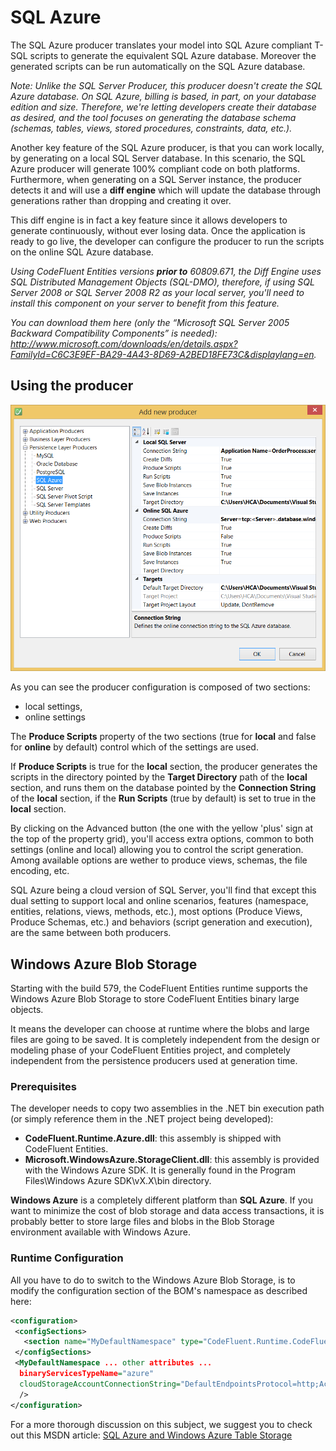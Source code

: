 # SQL Azure

The SQL Azure producer translates your model into SQL Azure compliant T-SQL scripts to generate the equivalent SQL Azure database. Moreover the generated scripts can be run automatically on the SQL Azure database.

*Note: Unlike the SQL Server Producer, this producer doesn't create the SQL Azure database. On SQL Azure, billing is based, in part, on your database edition and size. Therefore, we're letting developers create their database as desired, and the tool focuses on generating the database schema (schemas, tables, views, stored procedures, constraints, data, etc.).*

Another key feature of the SQL Azure producer, is that you can work locally, by generating on a local SQL Server database. In this scenario, the SQL Azure producer will generate 100% compliant code on both platforms. Furthermore, when generating on a SQL Server instance, the producer detects it and will use a **diff engine** which will update the database through generations rather than dropping and creating it over.

This diff engine is in fact a key feature since it allows developers to generate continuously, without ever losing data. Once the application is ready to go live, the developer can configure the producer to run the scripts on the online SQL Azure database.

*Using CodeFluent Entities versions **prior to** 60809.671, the Diff Engine uses SQL Distributed Management Objects (SQL-DMO), therefore, if using SQL Server 2008 or SQL Server 2008 R2 as your local server, you'll need to install this component on your server to benefit from this feature.*

*You can download them here (only the “Microsoft SQL Server 2005 Backward Compatibility Components” is needed): http://www.microsoft.com/downloads/en/details.aspx?FamilyId=C6C3E9EF-BA29-4A43-8D69-A2BED18FE73C&displaylang=en.*

## Using the producer

![](img/sql-azure-01.png)

As you can see the producer configuration is composed of two sections:

* local settings,
* online settings

The **Produce Scripts** property of the two sections (true for **local** and false for **online** by default) control which of the settings are used.

If **Produce Scripts** is true for the **local** section, the producer generates the scripts in the directory pointed by the **Target Directory** path of the **local** section, and runs them on the database pointed by the **Connection String** of the **local** section, if the **Run Scripts** (true by default) is set to true in the **local** section.

By clicking on the Advanced button (the one with the yellow 'plus' sign at the top of the property grid), you'll access extra options, common to both settings (online and local) allowing you to control the script generation. Among available options are wether to produce views, schemas, the file encoding, etc.

SQL Azure being a cloud version of SQL Server, you'll find that except this dual setting to support local and online scenarios, features (namespace, entities, relations, views, methods, etc.), most options (Produce Views, Produce Schemas, etc.) and behaviors (script generation and execution), are the same between both producers.

## Windows Azure Blob Storage

Starting with the build 579, the CodeFluent Entities runtime supports the Windows Azure Blob Storage to store CodeFluent Entities binary large objects. 

It means the developer can choose at runtime where the blobs and large files are going to be saved. It is completely independent from the design or modeling phase of your CodeFluent Entities project, and completely independent from the persistence producers used at generation time.

### Prerequisites

The developer needs to copy two assemblies in the .NET bin execution path (or simply reference them in the .NET project being developed):

* **CodeFluent.Runtime.Azure.dll**: this assembly is shipped with CodeFluent Entities.
* **Microsoft.WindowsAzure.StorageClient.dll**: this assembly is provided with the Windows Azure SDK. It is generally found in the Program Files\Windows Azure SDK\vX.X\bin directory.

**Windows Azure** is a completely different platform than **SQL Azure**. If you want to minimize the cost of blob storage and data access transactions, it is probably better to store large files and blobs in the Blob Storage environment available with Windows Azure.

### Runtime Configuration

All you have to do to switch to the Windows Azure Blob Storage, is to modify the configuration section of the BOM's namespace as described here:

```xml
<configuration>
 <configSections>
   <section name="MyDefaultNamespace" type="CodeFluent.Runtime.CodeFluentConfigurationSectionHandler, CodeFluent.Runtime" />
 </configSections>
 <MyDefaultNamespace ... other attributes ...
  binaryServicesTypeName="azure"
  cloudStorageAccountConnectionString="DefaultEndpointsProtocol=http;AccountName=myAccount01;AccountKey=DGP2vZXD95DGHcCZRAfzfbkKCV0943EvBIRCv7HEGiQ=="
  />
</configuration>
```

For a more thorough discussion on this subject, we suggest you to check out this MSDN article: [SQL Azure and Windows Azure Table Storage](https://msdn.microsoft.com/en-gb/magazine/gg309178.aspx)